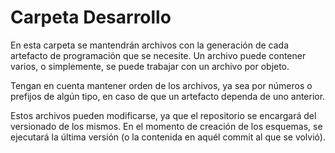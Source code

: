 # Carpeta Desarrollo #

En esta carpeta se mantendrán archivos con la generación de cada artefacto de programación que se necesite. Un archivo puede contener varios, o simplemente, se puede trabajar con un archivo por objeto.

Tengan en cuenta mantener orden de los archivos, ya sea por números o prefijos de algún tipo, en caso de que un artefacto dependa de uno anterior.

Estos archivos pueden modificarse, ya que el repositorio se encargará del versionado de los mismos. En el momento de creación de los esquemas, se ejecutará la última versión (o la contenida en aquél commit al que se volvió).


